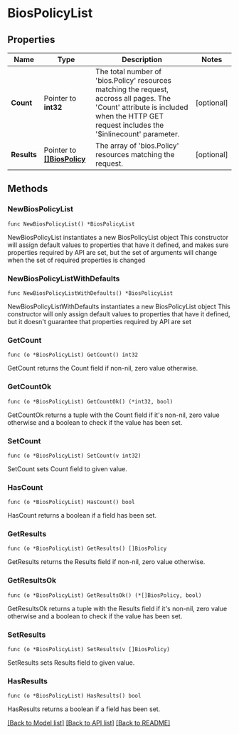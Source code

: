 # BiosPolicyList

## Properties

Name | Type | Description | Notes
------------ | ------------- | ------------- | -------------
**Count** | Pointer to **int32** | The total number of &#39;bios.Policy&#39; resources matching the request, accross all pages. The &#39;Count&#39; attribute is included when the HTTP GET request includes the &#39;$inlinecount&#39; parameter. | [optional] 
**Results** | Pointer to [**[]BiosPolicy**](bios.Policy.md) | The array of &#39;bios.Policy&#39; resources matching the request. | [optional] 

## Methods

### NewBiosPolicyList

`func NewBiosPolicyList() *BiosPolicyList`

NewBiosPolicyList instantiates a new BiosPolicyList object
This constructor will assign default values to properties that have it defined,
and makes sure properties required by API are set, but the set of arguments
will change when the set of required properties is changed

### NewBiosPolicyListWithDefaults

`func NewBiosPolicyListWithDefaults() *BiosPolicyList`

NewBiosPolicyListWithDefaults instantiates a new BiosPolicyList object
This constructor will only assign default values to properties that have it defined,
but it doesn't guarantee that properties required by API are set

### GetCount

`func (o *BiosPolicyList) GetCount() int32`

GetCount returns the Count field if non-nil, zero value otherwise.

### GetCountOk

`func (o *BiosPolicyList) GetCountOk() (*int32, bool)`

GetCountOk returns a tuple with the Count field if it's non-nil, zero value otherwise
and a boolean to check if the value has been set.

### SetCount

`func (o *BiosPolicyList) SetCount(v int32)`

SetCount sets Count field to given value.

### HasCount

`func (o *BiosPolicyList) HasCount() bool`

HasCount returns a boolean if a field has been set.

### GetResults

`func (o *BiosPolicyList) GetResults() []BiosPolicy`

GetResults returns the Results field if non-nil, zero value otherwise.

### GetResultsOk

`func (o *BiosPolicyList) GetResultsOk() (*[]BiosPolicy, bool)`

GetResultsOk returns a tuple with the Results field if it's non-nil, zero value otherwise
and a boolean to check if the value has been set.

### SetResults

`func (o *BiosPolicyList) SetResults(v []BiosPolicy)`

SetResults sets Results field to given value.

### HasResults

`func (o *BiosPolicyList) HasResults() bool`

HasResults returns a boolean if a field has been set.


[[Back to Model list]](../README.md#documentation-for-models) [[Back to API list]](../README.md#documentation-for-api-endpoints) [[Back to README]](../README.md)


